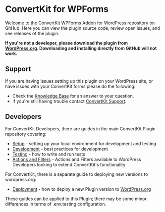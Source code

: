 # ConvertKit for WPForms

Welcome to the ConvertKit WPForms Addon for WordPress repository on GitHub. Here you can view the plugin source code, review open issues, and see releases of the plugin.

**If you're not a developer, please download the plugin from [WordPress.org](https://wordpress.org/plugins/integrate-convertkit-wpforms). Downloading and installing directly from GitHub will not work.**

## Support

If you are having issues setting up this plugin on your WordPress site, or have issues with your ConvertKit forms please do the following:

* Check the [Knowledge Base](https://help.kit.com/) for an answer to your question.
* If you're still having trouble contact [ConvertKit Support](https://kit.com/support/).

## Developers

For ConvertKit Developers, there are guides in the main ConvertKit Plugin repository covering:
- [Setup](https://github.com/ConvertKit/convertkit-wordpress/blob/main/SETUP.md) - setting up your local environment for development and testing
- [Development](https://github.com/ConvertKit/convertkit-wordpress/blob/main/DEVELOPMENT.md) - best practices for development
- [Testing](https://github.com/ConvertKit/convertkit-wordpress/blob/main/TESTING.md) - how to write and run tests
- [Actions and Filters](ACTIONS-FILTERS.md) - Actions and Filters available to WordPress Developers looking to extend ConvertKit's functionality

For ConvertKit, there is a separate guide to deploying new versions to wordpress.org:
- [Deployment](https://github.com/ConvertKit/convertkit-wordpress/blob/main/DEPLOYMENT.md) - how to deploy a new Plugin version to [WordPress.org](https://wordpress.org/plugins/integrate-convertkit-wpforms/)

These guides can be applied to this Plugin; there may be some minor differences in terms of .env.testing configuration.